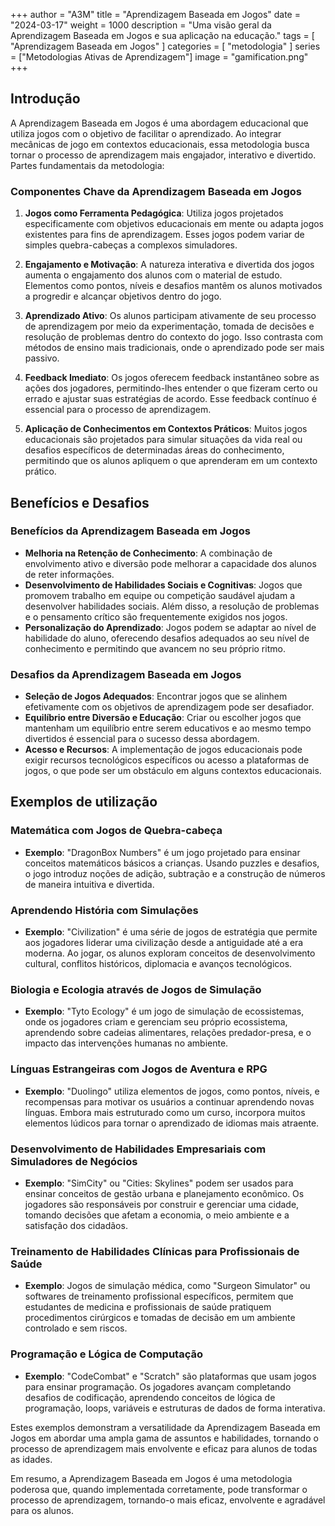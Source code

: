 +++
author = "A3M"
title = "Aprendizagem Baseada em Jogos"
date = "2024-03-17"
weight = 1000
description = "Uma visão geral da Aprendizagem Baseada em Jogos e sua aplicação na educação."
tags = [
    "Aprendizagem Baseada em Jogos"
]
categories = [
    "metodologia"
]
series = ["Metodologias Ativas de Aprendizagem"]
image = "gamification.png"
+++

## Introdução

A Aprendizagem Baseada em Jogos é uma abordagem educacional que utiliza jogos com o objetivo de facilitar o aprendizado. Ao integrar mecânicas de jogo em contextos educacionais, essa metodologia busca tornar o processo de aprendizagem mais engajador, interativo e divertido. Partes fundamentais da metodologia:

### Componentes Chave da Aprendizagem Baseada em Jogos

1. **Jogos como Ferramenta Pedagógica**: Utiliza jogos projetados especificamente com objetivos educacionais em mente ou adapta jogos existentes para fins de aprendizagem. Esses jogos podem variar de simples quebra-cabeças a complexos simuladores.

2. **Engajamento e Motivação**: A natureza interativa e divertida dos jogos aumenta o engajamento dos alunos com o material de estudo. Elementos como pontos, níveis e desafios mantêm os alunos motivados a progredir e alcançar objetivos dentro do jogo.

3. **Aprendizado Ativo**: Os alunos participam ativamente de seu processo de aprendizagem por meio da experimentação, tomada de decisões e resolução de problemas dentro do contexto do jogo. Isso contrasta com métodos de ensino mais tradicionais, onde o aprendizado pode ser mais passivo.

4. **Feedback Imediato**: Os jogos oferecem feedback instantâneo sobre as ações dos jogadores, permitindo-lhes entender o que fizeram certo ou errado e ajustar suas estratégias de acordo. Esse feedback contínuo é essencial para o processo de aprendizagem.

5. **Aplicação de Conhecimentos em Contextos Práticos**: Muitos jogos educacionais são projetados para simular situações da vida real ou desafios específicos de determinadas áreas do conhecimento, permitindo que os alunos apliquem o que aprenderam em um contexto prático.

## Benefícios e Desafios

### Benefícios da Aprendizagem Baseada em Jogos

- **Melhoria na Retenção de Conhecimento**: A combinação de envolvimento ativo e diversão pode melhorar a capacidade dos alunos de reter informações.
- **Desenvolvimento de Habilidades Sociais e Cognitivas**: Jogos que promovem trabalho em equipe ou competição saudável ajudam a desenvolver habilidades sociais. Além disso, a resolução de problemas e o pensamento crítico são frequentemente exigidos nos jogos.
- **Personalização do Aprendizado**: Jogos podem se adaptar ao nível de habilidade do aluno, oferecendo desafios adequados ao seu nível de conhecimento e permitindo que avancem no seu próprio ritmo.

### Desafios da Aprendizagem Baseada em Jogos

- **Seleção de Jogos Adequados**: Encontrar jogos que se alinhem efetivamente com os objetivos de aprendizagem pode ser desafiador.
- **Equilíbrio entre Diversão e Educação**: Criar ou escolher jogos que mantenham um equilíbrio entre serem educativos e ao mesmo tempo divertidos é essencial para o sucesso dessa abordagem.
- **Acesso e Recursos**: A implementação de jogos educacionais pode exigir recursos tecnológicos específicos ou acesso a plataformas de jogos, o que pode ser um obstáculo em alguns contextos educacionais.


## Exemplos de utilização

### **Matemática com Jogos de Quebra-cabeça**
- **Exemplo**: "DragonBox Numbers" é um jogo projetado para ensinar conceitos matemáticos básicos a crianças. Usando puzzles e desafios, o jogo introduz noções de adição, subtração e a construção de números de maneira intuitiva e divertida.

### **Aprendendo História com Simulações**
- **Exemplo**: "Civilization" é uma série de jogos de estratégia que permite aos jogadores liderar uma civilização desde a antiguidade até a era moderna. Ao jogar, os alunos exploram conceitos de desenvolvimento cultural, conflitos históricos, diplomacia e avanços tecnológicos.

### **Biologia e Ecologia através de Jogos de Simulação**
- **Exemplo**: "Tyto Ecology" é um jogo de simulação de ecossistemas, onde os jogadores criam e gerenciam seu próprio ecossistema, aprendendo sobre cadeias alimentares, relações predador-presa, e o impacto das intervenções humanas no ambiente.

### **Línguas Estrangeiras com Jogos de Aventura e RPG**
- **Exemplo**: "Duolingo" utiliza elementos de jogos, como pontos, níveis, e recompensas para motivar os usuários a continuar aprendendo novas línguas. Embora mais estruturado como um curso, incorpora muitos elementos lúdicos para tornar o aprendizado de idiomas mais atraente.

### **Desenvolvimento de Habilidades Empresariais com Simuladores de Negócios**
- **Exemplo**: "SimCity" ou "Cities: Skylines" podem ser usados para ensinar conceitos de gestão urbana e planejamento econômico. Os jogadores são responsáveis por construir e gerenciar uma cidade, tomando decisões que afetam a economia, o meio ambiente e a satisfação dos cidadãos.

### **Treinamento de Habilidades Clínicas para Profissionais de Saúde**
- **Exemplo**: Jogos de simulação médica, como "Surgeon Simulator" ou softwares de treinamento profissional específicos, permitem que estudantes de medicina e profissionais de saúde pratiquem procedimentos cirúrgicos e tomadas de decisão em um ambiente controlado e sem riscos.

### **Programação e Lógica de Computação**
- **Exemplo**: "CodeCombat" e "Scratch" são plataformas que usam jogos para ensinar programação. Os jogadores avançam completando desafios de codificação, aprendendo conceitos de lógica de programação, loops, variáveis e estruturas de dados de forma interativa.

Estes exemplos demonstram a versatilidade da Aprendizagem Baseada em Jogos em abordar uma ampla gama de assuntos e habilidades, tornando o processo de aprendizagem mais envolvente e eficaz para alunos de todas as idades.


Em resumo, a Aprendizagem Baseada em Jogos é uma metodologia poderosa que, quando implementada corretamente, pode transformar o processo de aprendizagem, tornando-o mais eficaz, envolvente e agradável para os alunos.